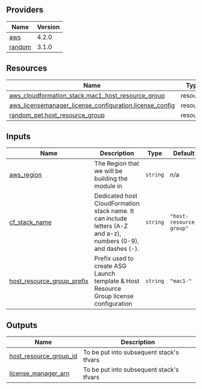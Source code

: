 <!-- BEGINNING OF PRE-COMMIT-TERRAFORM DOCS HOOK -->
## Providers

| Name | Version |
|------|---------|
| <a name="provider_aws"></a> [aws](#provider\_aws) | 4.2.0 |
| <a name="provider_random"></a> [random](#provider\_random) | 3.1.0 |

## Resources

| Name | Type |
|------|------|
| [aws_cloudformation_stack.mac1_host_resource_group](https://registry.terraform.io/providers/hashicorp/aws/latest/docs/resources/cloudformation_stack) | resource |
| [aws_licensemanager_license_configuration.license_config](https://registry.terraform.io/providers/hashicorp/aws/latest/docs/resources/licensemanager_license_configuration) | resource |
| [random_pet.host_resource_group](https://registry.terraform.io/providers/hashicorp/random/latest/docs/resources/pet) | resource |

## Inputs

| Name | Description | Type | Default | Required |
|------|-------------|------|---------|:--------:|
| <a name="input_aws_region"></a> [aws\_region](#input\_aws\_region) | The Region that we will be building the module in | `string` | n/a | yes |
| <a name="input_cf_stack_name"></a> [cf\_stack\_name](#input\_cf\_stack\_name) | Dedicated host CloudFormation stack name. It can include letters (A-Z and a-z), numbers (0-9), and dashes (-). | `string` | `"host-resource-group"` | no |
| <a name="input_host_resource_group_prefix"></a> [host\_resource\_group\_prefix](#input\_host\_resource\_group\_prefix) | Prefix used to create ASG Launch template & Host Resource Group license configuration | `string` | `"mac1-"` | no |

## Outputs

| Name | Description |
|------|-------------|
| <a name="output_host_resource_group_id"></a> [host\_resource\_group\_id](#output\_host\_resource\_group\_id) | To be put into subsequent stack's tfvars |
| <a name="output_license_manager_arn"></a> [license\_manager\_arn](#output\_license\_manager\_arn) | To be put into subsequent stack's tfvars |
<!-- END OF PRE-COMMIT-TERRAFORM DOCS HOOK -->
